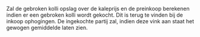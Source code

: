 Zal de gebroken kolli opslag over de kaleprijs en de preinkoop berekenen indien er een gebroken kolli wordt gekocht. Dit is terug te vinden bij de inkoop ophogingen. De ingekochte partij zal, indien deze vink aan staat het gewogen gemiddelde laten zien.